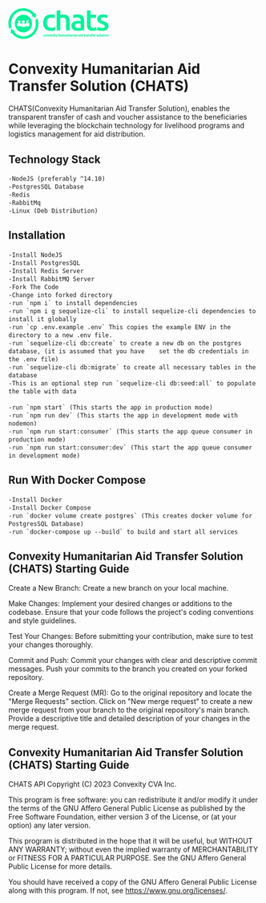 <a href="https://withconvexity.com">
    <img width="200" src="./chats_logo.svg?width=64" alt="CHATS Logo" />
</a>


# Convexity Humanitarian Aid Transfer Solution (CHATS)

CHATS(Convexity Humanitarian Aid Transfer Solution), enables the transparent transfer of cash and voucher assistance to the beneficiaries while leveraging the blockchain technology for livelihood programs and logistics management for aid distribution.
##  Technology Stack
    -NodeJS (preferably ^14.10)
    -PostgresSQL Database
    -Redis
    -RabbitMq
    -Linux (Deb Distribution)
##  Installation
    -Install NodeJS
    -Install PostgresSQL
    -Install Redis Server
    -Install RabbitMQ Server
    -Fork The Code
    -Change into forked directory
    -run `npm i` to install dependencies
    -run `npm i g sequelize-cli` to install sequelize-cli dependencies to install it globally
    -run `cp .env.example .env` This copies the example ENV in the directory to a new .env file.
    -run `sequelize-cli db:create` to create a new db on the postgres database, (it is assumed that you have    set the db credentials in the .env file)
    -run `sequelize-cli db:migrate` to create all necessary tables in the database
    -This is an optional step run `sequelize-cli db:seed:all` to populate the table with data

    -run `npm start` (This starts the app in production mode)
    -run `npm run dev` (This starts the app in development mode with nodemon)
    -run `npm run start:consumer` (This starts the app queue consumer in production mode)
    -run `npm run start:consumer:dev` (This start the app queue consumer in development mode)

##  Run With Docker Compose
    -Install Docker
    -Install Docker Compose
    -run `docker volume create postgres` (This creates docker volume for PostgresSQL Database)
    -run `docker-compose up --build` to build and start all services


## Convexity Humanitarian Aid Transfer Solution (CHATS) Starting Guide

Create a New Branch:
Create a new branch on your local machine.

Make Changes:
Implement your desired changes or additions to the codebase.
Ensure that your code follows the project's coding conventions and style guidelines.

Test Your Changes:
Before submitting your contribution, make sure to test your changes thoroughly.

Commit and Push:
Commit your changes with clear and descriptive commit messages.
Push your commits to the branch you created on your forked repository.

Create a Merge Request (MR):
Go to the original repository and locate the "Merge Requests" section.
Click on "New merge request" to create a new merge request from your branch to the original repository's main branch.
Provide a descriptive title and detailed description of your changes in the merge request.


## Convexity Humanitarian Aid Transfer Solution (CHATS) Starting Guide

CHATS API
Copyright (C) 2023  Convexity CVA Inc.

This program is free software: you can redistribute it and/or modify
it under the terms of the GNU Affero General Public License as
published by the Free Software Foundation, either version 3 of the
License, or (at your option) any later version.

This program is distributed in the hope that it will be useful,
but WITHOUT ANY WARRANTY; without even the implied warranty of
MERCHANTABILITY or FITNESS FOR A PARTICULAR PURPOSE.  See the
GNU Affero General Public License for more details.

You should have received a copy of the GNU Affero General Public License
along with this program.  If not, see <https://www.gnu.org/licenses/>.
